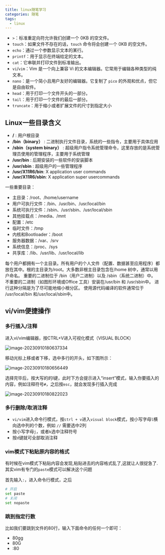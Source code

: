 ```yaml
---
title: linux随笔学习
categories: 随笔
tags: 	
  - linux
---
```


- `>`：标准重定向符允许我们创建一个 0KB 的空文件。
- `touch`：如果文件不存在的话，`touch` 命令将会创建一个 0KB 的空文件。
- `echo`：通过一个参数显示文本的某行。
- `printf`：用于显示在终端给定的文本。
- `cat`：它串联并打印文件到标准输出。
- `vi`/`vim`：Vim 是一个向上兼容 Vi 的文本编辑器。它常用于编辑各种类型的纯文本。
- `nano`：是一个简小且用户友好的编辑器。它复制了 `pico` 的外观和优点，但它是自由软件。
- `head`：用于打印一个文件开头的一部分。
- `tail`：用于打印一个文件的最后一部分。
- `truncate`：用于缩小或者扩展文件的尺寸到指定大小

## Linux一些目录含义

- **/**  : 用户根目录
- **/bin（binary）**  :  二进制执行文件目录，系统的一些指令，主要用于具体应用
- **/sbin（system  binary）**  :    超级用户指令系统管理命令，这里存放的是系统管理员使用的管理程序，主要用于系统管理
- **/usr/bin**  :  后期安装的一些软件的安装脚本
- **/usr/sbin**  :  超级用户的一些管理程序
- **/usr/X11R6/bin**: X application user commands
- **/usr/X11R6/sbin**: X application super usercommands

一些重要目录：

- 主目录：/root、/home/username
- 用户可执行文件：/bin、/usr/bin、/usr/local/bin
- 系统可执行文件：/sbin、/usr/sbin、/usr/local/sbin
- 其他挂载点：/media、/mnt
- 配置：/etc
- 临时文件：/tmp
- 内核和Bootloader：/boot
- 服务器数据：/var、/srv
- 系统信息：/proc、/sys
- 共享库：/lib、/usr/lib、/usr/local/lib

每个用户都拥有一个主目录。所有用户的个人文件（配置、数据甚至应用程序）都放在其中。根的主目录为/root。大多数非根主目录包含在/home 树中，通常以用户命名。 重要的二进制位于 /bin（用户二进制）以及 /sbin（系统二进制）中。 不重要的二进制（如图形环境或Office 工具）安装在/usr/bin 和 /usr/sbin中。 进行这种分隔是为了尽可能地缩小根分区。 使用源代码编译的软件通常位于 /usr/local/bin 和/usr/local/sbin中。

## vi/vim便捷操作

### 多行插入/注释

进入vi/vim编辑器，按CTRL+V进入可视化模式（VISUAL BLOCK）

![image-20230910180637334](https://hanser373.oss-cn-beijing.aliyuncs.com/img/202309101806394.png)

移动光标上移或者下移，选中多行的开头，如下图所示：

![image-20230910180656449](https://hanser373.oss-cn-beijing.aliyuncs.com/img/202309101806484.png)

选择完毕后，按大写的的I键，此时下方会提示进入“insert”模式，输入你要插入的内容，例如注释符号`#`，之后按`esc`，就会发现多行插入完成

![image-20230910180822023](https://hanser373.oss-cn-beijing.aliyuncs.com/img/202309101808063.png)

### 多行删除/取消注释

- `vi/vim`进入命令行模式，按`ctrl + v`进入`visual block`模式，按小写字母`l`横向选中列的个数，例如 `//` 需要选中2列
- 按小写字母`j`，或者`k`选中注释符号
- 按`d`键就可全部取消注释

### vim模式下粘贴原内容的格式

有时候在vim模式下粘贴内容会发现,粘贴进去的内容格式乱了,这就让人很捉急了.其实vim有专门的`paste`模式可以解决这个问题

首先输入`:`，进入命令行模式，之后

```bash
# 开启
set paste
# 关闭
set nopaste
```

### 跳到指定行数

比如我们要跳到文件的80行，输入下面命令的任何一个即可：

- 80gg
- 80G
- :80
